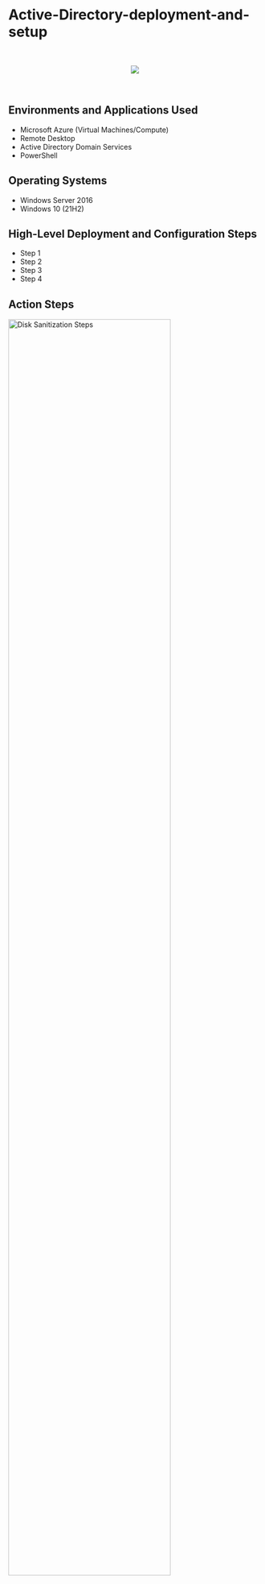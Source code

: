 # Active-Directory-deployment-and-setup
&emsp;
<p align="center">
<img src="https://imgur.com/6VrviHv.png alt="Microsoft Active Directory Logo"/>
</p>
&emsp;  
&emsp;
&emsp;
&emsp;                                                                           
<h2>Environments and Applications Used</h2>

- Microsoft Azure (Virtual Machines/Compute)
- Remote Desktop
- Active Directory Domain Services
- PowerShell

<h2>Operating Systems </h2>

- Windows Server 2016
- Windows 10 (21H2)

<h2>High-Level Deployment and Configuration Steps</h2>

- Step 1
- Step 2
- Step 3
- Step 4

<h2>Action Steps</h2>
</p>                                                                     
<img src= https://imgur.com/v81Uq5r.png" height="80%" width="80%" alt="Disk Sanitization Steps"/>
</p>

